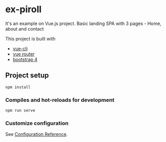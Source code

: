 # ex-piroll
It's an example on Vue.js project.
Basic landing SPA with 3 pages - Home, about and contact

This project is built with 
- [vue-cli](https://github.com/vuejs/vue-cli)
- [vue router](https://github.com/vuejs/vue-router)
- [bootstrap 4](https://getbootstrap.com/)


## Project setup
```
npm install
```

### Compiles and hot-reloads for development
```
npm run serve
```

### Customize configuration
See [Configuration Reference](https://cli.vuejs.org/config/).
